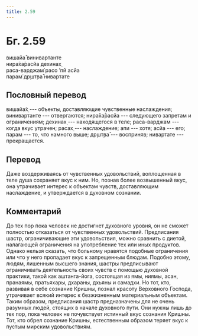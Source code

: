 ```yaml
---
title: 2.59
---
```


# Бг. 2.59
вишайа̄ винивартанте<br/>
нира̄ха̄расйа дехинах̣<br/>
раса-варджам̇ расо ’пй асйа<br/>
парам̇ др̣шт̣ва̄ нивартате
## Пословный перевод

вишайа̄х̣ --- объекты, доставляющие чувственные наслаждения; винивартанте
--- отвергаются; нира̄ха̄расйа --- следующего запретам и ограничениям;
дехинах̣ --- находящегося в теле; раса-варджам --- когда вкус утрачен;
расах̣ --- наслаждение; апи --- хотя; асйа --- его; парам --- то, что
намного выше; др̣шт̣ва̄ --- восприняв; нивартате --- прекращается.

## Перевод

Даже воздерживаясь от чувственных удовольствий, воплощенная в теле душа
сохраняет вкус к ним. Но, познав более возвышенный вкус, она утрачивает
интерес к объектам чувств, доставляющим наслаждение, и утверждается в
духовном сознании.

## Комментарий

До тех пор пока человек не достигнет духовного уровня, он не сможет
полностью отказаться от чувственных удовольствий. Предписания шастр,
ограничивающие эти удовольствия, можно сравнить с диетой, налагающей
ограничения на употребление тех или иных продуктов. Однако нельзя
сказать, что больному нравятся подобные ограничения или что у него
пропадает вкус к запрещенным блюдам. Подобно этому, людям, лишенным
высшего знания, шастры предписывают ограничивать деятельность своих
чувств с помощью духовной практики, такой как аштанга-йога, состоящая из
ямы, ниямы, асан, пранаямы, пратьяхары, дхараны, дхьяны и самадхи. Но
тот, кто, развивая в себе сознание Кришны, познал красоту Верховного
Господа, утрачивает всякий интерес к безжизненным материальным объектам.
Таким образом, предписания шастр предназначены для не очень разумных
людей, стоящих в начале духовного пути. Они нужны лишь до тех пор, пока
человек не почувствует истинный вкус сознания Кришны. Тот, кто обрел
сознание Кришны, естественным образом теряет вкус к пустым мирским
удовольствиям.
